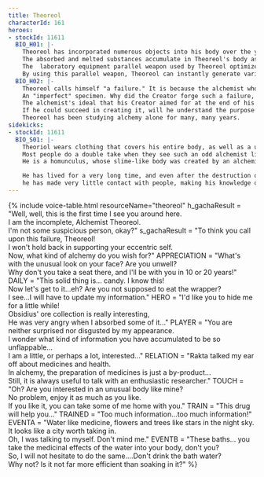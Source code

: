 ```yaml
---
title: Theoreol
characterId: 161
heroes:
- stockId: 11611
  BIO_H01: |-
    Theoreol has incorporated numerous objects into his body over the years.
    The absorbed and melted substances accumulate in Theoreol's body as information and are used as material for alchemy.
    The  laboratory equipment parallel weapon used by Theoreol optimizes various processes in alchemy to their utmost limit.
    By using this parallel weapon, Theoreol can instantly generate various substances he knows the chemical composition of according to       the situation.
  BIO_H02: |-
    Theoreol calls himself "a failure." It is because the alchemist who created him  declared him so.
    An "imperfect" specimen. Why did the Creator forge such a failure, and what is the significance of his existence as an imperfect life?
    The alchemist's ideal that his Creator aimed for at the end of his research, the creation of the "philosopher's stone" is his symbol      of perfection.
    If he could succeed in creating it, will he understand the purpose of his existence? To prove his hypothesis,
    Theoreol has been studying alchemy alone for many, many years.
sidekicks:
- stockId: 11611
  BIO_S01: |-
    Theoriol wears clothing that covers his entire body, as well as a unique mask that hides his face.
    Most people do a double take when they see such an odd alchemist like him for the first time.
    He is a homunculus, whose slime-like body was created by an alchemist on a ruined planet.

    He has lived for a very long time, and even after the destruction of his planet, he continues to wander on his own and study alchemy.     He has little interest in anything outside of alchemy, and because of that,
    he has made very little contact with people, making his knowledge of common courtesy very lacking.
---
```


{% include voice-table.html resourceName="theoreol"
h_gachaResult = "Well, well, this is the first time I see you around here.<br>I am the incomplete, Alchemist Theoreol.<br>I'm not some suspicious person, okay?"
s_gachaResult = "To think you call upon this failure, Theoreol!<br>I won't hold back in supporting your eccentric self.<br>Now, what kind of alchemy do you wish for?"
APPRECIATION = "What's with the unusual look on your face? Are you unwell?<br>Why don't you take a seat there, and I'll be with you in 10 or 20 years!"
DAILY = "This solid thing is... candy. I know this!<br>Now let's get to it...eh? Are you not supposed to eat the wrapper?<br>I see...I will have to update my information."
HERO = "I'd like you to hide me for a little while!<br>Obsidius' ore collection is really interesting,<br>He was very angry when I absorbed some of it..."
PLAYER = "You are neither surprised nor disgusted by my appearance.<br>I wonder what kind of information you have accumulated to be so unflappable...<br>I am a little, or perhaps a lot, interested..."
RELATION = "Rakta talked my ear off about medicines and health.<br>In alchemy, the preparation of medicines is just a by-product...<br>Still, it is always useful to talk with an enthusiastic researcher."
TOUCH = "Oh? Are you interested in an unusual body like mine?<br>No problem, enjoy it as much as you like.<br>If you like it, you can take some of me home with you."
TRAIN = "This drug will help you..."
TRAINED = "Too much information...too much information!"
EVENTA = "Water like medicine, flowers and trees like stars in the night sky.<br>It looks like a city worth taking in.<br>Oh, I was talking to myself. Don't mind me."
EVENTB = "These baths... you take the medicinal effects of the water into your body, don't you?<br>So, I will not hesitate to do the same....Don't drink the bath water?<br>Why not? Is it not far more efficient than soaking in it?"
%}
